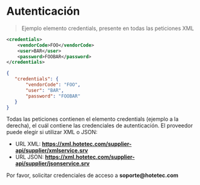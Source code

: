 # Autenticación

> Ejemplo elemento credentials, presente en todas las peticiones XML

````xml
<credentials>
    <vendorCode>FOO</vendorCode>
    <user>BAR</user>
    <password>FOOBAR</password>
</credentials>
````

````json
{
   "credentials": {
       "vendorCode": "FOO",
       "user": "BAR",
       "password": "FOOBAR"
   }
}
````

Todas las peticiones contienen el elemento credentials (ejemplo a la derecha), el cuál contiene las credenciales de autenticación.
El proveedor puede elegir si utilizar XML o JSON:

- URL XML: **https://xml.hotetec.com/supplier-api/supplier/xmlservice.srv**
- URL JSON: **https://xml.hotetec.com/supplier-api/supplier/jsonservice.srv**

<aside class="notice">Por favor, solicitar credenciales de acceso a <b>soporte@hotetec.com</b></aside>

